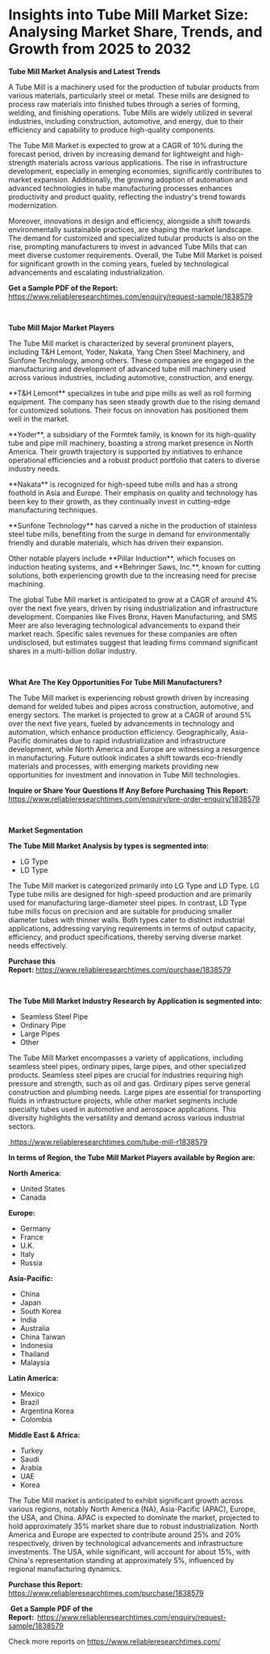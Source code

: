 <p><h1>Insights into Tube Mill Market Size: Analysing Market Share, Trends, and Growth from 2025 to 2032</h1></p><p><strong>Tube Mill Market Analysis and Latest Trends</strong></p>
<p><p>A Tube Mill is a machinery used for the production of tubular products from various materials, particularly steel or metal. These mills are designed to process raw materials into finished tubes through a series of forming, welding, and finishing operations. Tube Mills are widely utilized in several industries, including construction, automotive, and energy, due to their efficiency and capability to produce high-quality components.</p><p>The Tube Mill Market is expected to grow at a CAGR of 10% during the forecast period, driven by increasing demand for lightweight and high-strength materials across various applications. The rise in infrastructure development, especially in emerging economies, significantly contributes to market expansion. Additionally, the growing adoption of automation and advanced technologies in tube manufacturing processes enhances productivity and product quality, reflecting the industry's trend towards modernization.</p><p>Moreover, innovations in design and efficiency, alongside a shift towards environmentally sustainable practices, are shaping the market landscape. The demand for customized and specialized tubular products is also on the rise, prompting manufacturers to invest in advanced Tube Mills that can meet diverse customer requirements. Overall, the Tube Mill Market is poised for significant growth in the coming years, fueled by technological advancements and escalating industrialization.</p></p>
<p><strong>Get a Sample PDF of the Report:&nbsp;</strong> <a href="https://www.reliableresearchtimes.com/enquiry/request-sample/1838579?utm_campaign=2186&utm_medium=2&utm_source=Github&utm_content=ia&utm_term=11042025&utm_id=tube-mill">https://www.reliableresearchtimes.com/enquiry/request-sample/1838579</a></p>
<p>&nbsp;</p>
<p><strong>Tube Mill Major Market Players</strong></p>
<p><p>The Tube Mill market is characterized by several prominent players, including T&H Lemont, Yoder, Nakata, Yang Chen Steel Machinery, and Sunfone Technology, among others. These companies are engaged in the manufacturing and development of advanced tube mill machinery used across various industries, including automotive, construction, and energy.</p><p>**T&H Lemont** specializes in tube and pipe mills as well as roll forming equipment. The company has seen steady growth due to the rising demand for customized solutions. Their focus on innovation has positioned them well in the market.</p><p>**Yoder**, a subsidiary of the Formtek family, is known for its high-quality tube and pipe mill machinery, boasting a strong market presence in North America. Their growth trajectory is supported by initiatives to enhance operational efficiencies and a robust product portfolio that caters to diverse industry needs.</p><p>**Nakata** is recognized for high-speed tube mills and has a strong foothold in Asia and Europe. Their emphasis on quality and technology has been key to their growth, as they continually invest in cutting-edge manufacturing techniques.</p><p>**Sunfone Technology** has carved a niche in the production of stainless steel tube mills, benefiting from the surge in demand for environmentally friendly and durable materials, which has driven their expansion.</p><p>Other notable players include **Pillar Induction**, which focuses on induction heating systems, and **Behringer Saws, Inc.**, known for cutting solutions, both experiencing growth due to the increasing need for precise machining.</p><p>The global Tube Mill market is anticipated to grow at a CAGR of around 4% over the next five years, driven by rising industrialization and infrastructure development. Companies like Fives Bronx, Haven Manufacturing, and SMS Meer are also leveraging technological advancements to expand their market reach. Specific sales revenues for these companies are often undisclosed, but estimates suggest that leading firms command significant shares in a multi-billion dollar industry.</p></p>
<p>&nbsp;</p>
<p><strong>What Are The Key Opportunities For Tube Mill Manufacturers?</strong></p>
<p><p>The Tube Mill market is experiencing robust growth driven by increasing demand for welded tubes and pipes across construction, automotive, and energy sectors. The market is projected to grow at a CAGR of around 5% over the next five years, fueled by advancements in technology and automation, which enhance production efficiency. Geographically, Asia-Pacific dominates due to rapid industrialization and infrastructure development, while North America and Europe are witnessing a resurgence in manufacturing. Future outlook indicates a shift towards eco-friendly materials and processes, with emerging markets providing new opportunities for investment and innovation in Tube Mill technologies.</p></p>
<p><strong>Inquire or Share Your Questions If Any Before Purchasing This Report:</strong> <a href="https://www.reliableresearchtimes.com/enquiry/pre-order-enquiry/1838579?utm_campaign=2186&utm_medium=2&utm_source=Github&utm_content=ia&utm_term=11042025&utm_id=tube-mill">https://www.reliableresearchtimes.com/enquiry/pre-order-enquiry/1838579</a></p>
<p>&nbsp;</p>
<p><strong>Market Segmentation</strong></p>
<p><strong>The Tube Mill Market Analysis by types is segmented into:</strong></p>
<p><ul><li>LG Type</li><li>LD Type</li></ul></p>
<p><p>The Tube Mill market is categorized primarily into LG Type and LD Type. LG Type tube mills are designed for high-speed production and are primarily used for manufacturing large-diameter steel pipes. In contrast, LD Type tube mills focus on precision and are suitable for producing smaller diameter tubes with thinner walls. Both types cater to distinct industrial applications, addressing varying requirements in terms of output capacity, efficiency, and product specifications, thereby serving diverse market needs effectively.</p></p>
<p><strong>Purchase this Report:&nbsp;</strong><a href="https://www.reliableresearchtimes.com/purchase/1838579?utm_campaign=2186&utm_medium=2&utm_source=Github&utm_content=ia&utm_term=11042025&utm_id=tube-mill">https://www.reliableresearchtimes.com/purchase/1838579</a></p>
<p>&nbsp;</p>
<p><strong>The Tube Mill Market Industry Research by Application is segmented into:</strong></p>
<p><ul><li>Seamless Steel Pipe</li><li>Ordinary Pipe</li><li>Large Pipes</li><li>Other</li></ul></p>
<p><p>The Tube Mill Market encompasses a variety of applications, including seamless steel pipes, ordinary pipes, large pipes, and other specialized products. Seamless steel pipes are crucial for industries requiring high pressure and strength, such as oil and gas. Ordinary pipes serve general construction and plumbing needs. Large pipes are essential for transporting fluids in infrastructure projects, while other market segments include specialty tubes used in automotive and aerospace applications. This diversity highlights the versatility and demand across various industrial sectors.</p></p>
<p><a href="https://www.reliableresearchtimes.com/tube-mill-r1838579?utm_campaign=2186&utm_medium=2&utm_source=Github&utm_content=ia&utm_term=11042025&utm_id=tube-mill">&nbsp;https://www.reliableresearchtimes.com/tube-mill-r1838579</a></p>
<p><strong>In terms of Region, the Tube Mill Market Players available by Region are:</strong></p>
<p>
    <p> <strong> North America: </strong>
        <ul>
            <li>United States</li>
            <li>Canada</li>
        </ul>
        </p> 
    <p> <strong> Europe: </strong>
        <ul>
            <li>Germany</li>
            <li>France</li>
            <li>U.K.</li>
            <li>Italy</li>
            <li>Russia</li>
        </ul>
        </p> 
    <p> <strong> Asia-Pacific: </strong>
        <ul>
            <li>China</li>
            <li>Japan</li>
            <li>South Korea</li>
            <li>India</li>
            <li>Australia</li>
            <li>China Taiwan</li>
            <li>Indonesia</li>
            <li>Thailand</li>
            <li>Malaysia</li>
        </ul>
        </p> 
    <p> <strong> Latin America: </strong>
        <ul>
            <li>Mexico</li>
            <li>Brazil</li>
            <li>Argentina Korea</li>
            <li>Colombia</li>
        </ul>
        </p> 
    <p> <strong> Middle East & Africa: </strong>
        <ul>
            <li>Turkey</li>
            <li>Saudi</li>
            <li>Arabia</li>
            <li>UAE</li>
            <li>Korea</li>
        </ul>
    </p>
    </p>
<p><p>The Tube Mill market is anticipated to exhibit significant growth across various regions, notably North America (NA), Asia-Pacific (APAC), Europe, the USA, and China. APAC is expected to dominate the market, projected to hold approximately 35% market share due to robust industrialization. North America and Europe are expected to contribute around 25% and 20% respectively, driven by technological advancements and infrastructure investments. The USA, while significant, will account for about 15%, with China's representation standing at approximately 5%, influenced by regional manufacturing dynamics.</p></p>
<p><strong>Purchase this Report: </strong><a href="https://www.reliableresearchtimes.com/purchase/1838579?utm_campaign=2186&utm_medium=2&utm_source=Github&utm_content=ia&utm_term=11042025&utm_id=tube-mill">https://www.reliableresearchtimes.com/purchase/1838579</a></p>
<p>&nbsp;<strong>Get a Sample PDF of the Report:&nbsp;&nbsp;</strong><a href="https://www.reliableresearchtimes.com/enquiry/request-sample/1838579?utm_campaign=2186&utm_medium=2&utm_source=Github&utm_content=ia&utm_term=11042025&utm_id=tube-mill">https://www.reliableresearchtimes.com/enquiry/request-sample/1838579</a></p>
<p><strong></strong></p>
<p>Check more reports on <a href="https://www.reliableresearchtimes.com/?utm_campaign=2186&utm_medium=2&utm_source=Github&utm_content=ia&utm_term=11042025&utm_id=tube-mill">https://www.reliableresearchtimes.com/</a></p>